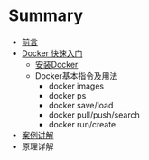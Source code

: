 # Summary

* [前言](README.md)
* [Docker 快速入门](快速入门/fastlearn.md)
   * [安装Docker](chapter_fastlearn/install_docker.md)
   * Docker基本指令及用法
       * docker images
       * docker ps
       * docker save/load
       * docker pull/push/search
       * docker run/create
* [案例讲解](examples.md)
* 原理详解

